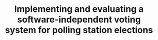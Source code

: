 ---
title: "Implementing and evaluating a software-independent voting system for polling station elections"
collection: publications
permalink: /publications/2014-04-Implementing-and-evaluating-a-software-independent-voting-system-for-polling-station-elections
venue: 'Journal of Information Security and Applications'
paperurl: 'https://doi.org/10.1016/j.jisa.2014.03.001'
citation: ' <b>Jurlind Budurushi</b>,  Roman Jöris,  Melanie Volkamer, </br> Journal of Information Security and Applications</br>'
---